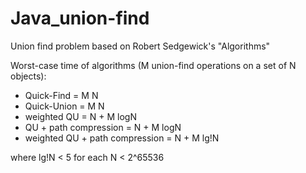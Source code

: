 # Java_union-find
Union find problem based on Robert Sedgewick's "Algorithms"

Worst-case time of algorithms (M union-find operations on a set of N objects):
- Quick-Find = M N
- Quick-Union = M N
- weighted QU = N + M logN
- QU + path compression = N + M logN
- weighted QU + path compression = N + M lg!N

where lg!N < 5 for each N < 2^65536

